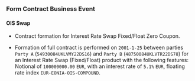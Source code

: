 ### Form Contract Business Event

#### OIS Swap
- Contract formation for Interest Rate Swap Fixed/Float Zero Coupon.

- Formation of full contract is performed on `2001-1-25` between
  parties `Party A` (`54930084UKLVMY22DS16`) and `Party B`
  (`48750084UKLVTR22DS78`)
  for an Interest Rate Swap (Fixed/Float) product with the
  following features: Notional of `100000000.00` `EUR`, with an interest rate of `5.1%` `EUR`, 
  floating rate index `EUR-EONIA-OIS-COMPOUND`.